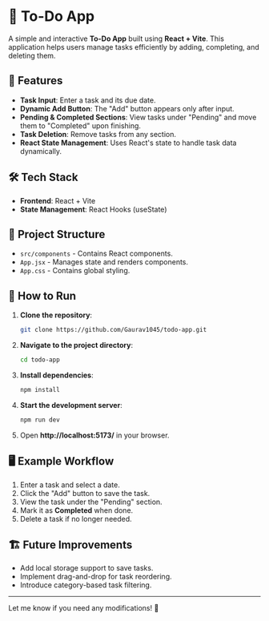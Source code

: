 # 📝 To-Do App  

A simple and interactive **To-Do App** built using **React + Vite**. This application helps users manage tasks efficiently by adding, completing, and deleting them.

## 🚀 Features  
- **Task Input**: Enter a task and its due date.  
- **Dynamic Add Button**: The "Add" button appears only after input.  
- **Pending & Completed Sections**: View tasks under "Pending" and move them to "Completed" upon finishing.  
- **Task Deletion**: Remove tasks from any section.  
- **React State Management**: Uses React's state to handle task data dynamically.  

## 🛠️ Tech Stack  
- **Frontend**: React + Vite  
- **State Management**: React Hooks (useState)  

## 📂 Project Structure  
- `src/components` - Contains React components.  
- `App.jsx` - Manages state and renders components.  
- `App.css` - Contains global styling. 

## 🎯 How to Run  
1. **Clone the repository**:  
   ```bash
   git clone https://github.com/Gaurav1045/todo-app.git
   ```
2. **Navigate to the project directory**:  
   ```bash
   cd todo-app
   ```
3. **Install dependencies**:  
   ```bash
   npm install
   ```
4. **Start the development server**:  
   ```bash
   npm run dev
   ```
5. Open **http://localhost:5173/** in your browser.  

## 🖥️ Example Workflow  
1. Enter a task and select a date.  
2. Click the "Add" button to save the task.  
3. View the task under the "Pending" section.  
4. Mark it as **Completed** when done.  
5. Delete a task if no longer needed.  

## 🏗️ Future Improvements  
- Add local storage support to save tasks.  
- Implement drag-and-drop for task reordering.  
- Introduce category-based task filtering.  

---

Let me know if you need any modifications! 🚀
